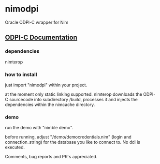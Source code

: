 # nimodpi
Oracle ODPI-C wrapper for Nim

## [ODPI-C Documentation](https://oracle.github.io/odpi/)
 
### dependencies
nimterop 

### how to install
just import "nimodpi" within your project. 

at the moment only static linking supported.
nimterop downloads the ODPI-C sourcecode into subdirectory /build, 
processes it and injects the dependencies within the nimcache directory.

### demo
run the demo with "nimble demo".

before running, adjust  "/demo/democredentials.nim" (login and connection_string) 
for the database you like to connect to. No ddl is executed. 

Comments, bug reports and PR´s appreciated.
